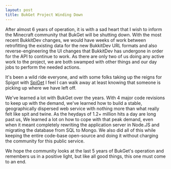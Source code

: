 ```yaml
---
layout: post
title: BukGet Project Winding Down
---
```


After almost 6 years of operation, it is with a sad heart that I wish to inform the Minecraft community that BukGet will be shutting down.  With the most recent BukkitDev changes, we would have weeks of work between retrofitting the existing data for the new BukkitDev URL formats and also reverse-engineering the UI changes that BukkitDev has undergone in order for the API to continue to work.  As there are only two of us doing any active work to the project, we are both swamped with other things and our day jobs to perform the needed actions.

It's been a wild ride everyone, and with some folks taking up the reigns for Spigot with [SpiGet](https://spiget.org) I feel I can walk away at least knowing that someone is picking up where we have left off.

We've learned a lot with BukGet over the years.  With 4 major code revisions to keep up with the demand, we've learned how to build a stable, geographically dispersed web service with nothing more than what really felt like spit and twine.  As the heydays of 1.2+ million hits a day are long past us, We learned a lot on how to cope with that peak demand, even when it meant completely rewriting the application server in Node.JS and migrating the database from SQL to Mongo.  We also did all of this while keeping the entire code-base open-source and doing it without charging the community for this public service.

We hope the community looks at the last 5 years of BukGet's operation and remembers us in a positive light, but like all good things, this one must come to an end.
